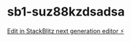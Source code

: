 # sb1-suz88kzdsadsa

[Edit in StackBlitz next generation editor ⚡️](https://stackblitz.com/~/github.com/Suleymanozkan1/sb1-suz88kzdsadsa)